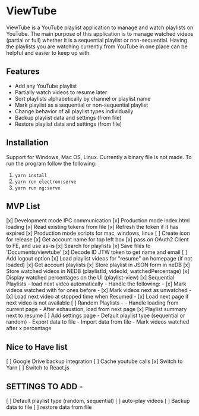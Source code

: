 # ViewTube
ViewTube is a YouTube playlist application to manage and watch playlists on YouTube. The main purpose of this application is to manage watched videos (partial or full) whether it is a sequential playlist or non-sequential. Having the playlists you are watching currently from YouTube in one place can be helpful and easier to keep up with.

## Features
+ Add any YouTube playlist
+ Partially watch videos to resume later
+ Sort playlists alphabetically by channel or playlist name
+ Mark playlist as a sequential or non-sequential playlist
+ Change behavior of all playlist types individually
+ Backup playlist data and settings (from file)
+ Restore playlist data and settings (from file)

## Installation
Support for Windows, Mac OS, Linux. Currently a binary file is not made.
To run the program follow the following:
1. `yarn install`
1. `yarn run electron:serve`
1. `yarn run ng:serve`

## MVP List
[x] Development mode IPC communication
[x] Production mode index.html loading
[x] Read existing tokens from file
[x] Refresh the token if it has expired
[x] Production mode scripts for mac, windows, linux
[ ] Create icon for release
[x] Get account name for top left box
[x] pass on OAuth2 Client to FE, and use as-is
[x] Search for playlists
[x] Save files to 'Documents/viewtube'
[x] Decode ID JTW token to get name and email
[ ] Add logout option
[x] Load playlist videos for "resume" on homepage (if not loaded)
[x] Get account playlists
[x] Store playlist in JSON form in neDB
[x] Store watched videos in NEDB (playlistId, videoId, watchedPercentage)
[x] Display watched percentages on the UI (playlist-view)
[x] Sequential Playlists - load next video automatically
	- Handle the following: 
	- [x] Mark videos watched with for ones before
	- [x] Mark videos next as unwatched
	- [x] Load next video at stopped time when Resumed
	- [x] Load next page if next video is not available
[ ] Random Playlists - 
		- Handle loading from current page
		- After exhaustion, load from next page
[x] Playlist summary next to resume
[ ] Add settings page
		- Default playlist type (sequential or random)
		- Export data to file
		- Import data from file
		- Mark videos watched after x percentage


## Nice to Have list
[ ] Google Drive backup integration
[ ] Cache youtube calls
[x] Switch to Yarn
[ ] Switch to React.js

## SETTINGS TO ADD - 
[ ] Default playlist type (random, sequential)
[ ] auto-play videos
[ ] Backup data to file
[ ] restore data from file